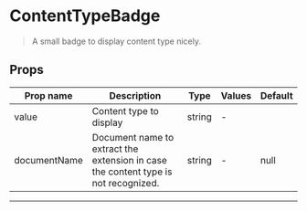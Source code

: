 # ContentTypeBadge

> A small badge to display content type nicely.

## Props

| Prop name    | Description                                                                        | Type   | Values | Default |
| ------------ | ---------------------------------------------------------------------------------- | ------ | ------ | ------- |
| value        | Content type to display                                                            | string | -      |         |
| documentName | Document name to extract the extension in case the content type is not recognized. | string | -      | null    |

---
